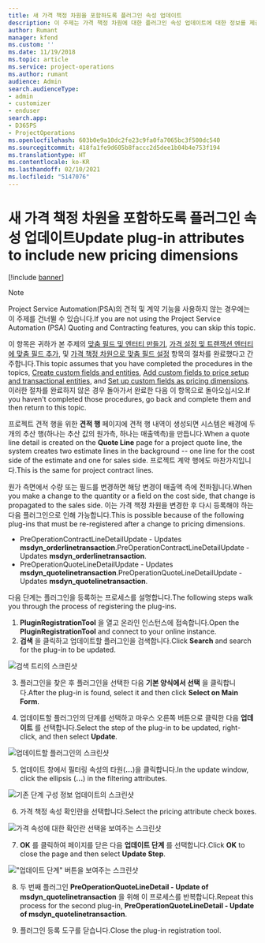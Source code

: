 ```yaml
---
title: 새 가격 책정 차원을 포함하도록 플러그인 속성 업데이트
description: 이 주제는 가격 책정 차원에 대한 플러그인 속성 업데이트에 대한 정보를 제공합니다.
author: Rumant
manager: kfend
ms.custom: ''
ms.date: 11/19/2018
ms.topic: article
ms.service: project-operations
ms.author: rumant
audience: Admin
search.audienceType:
- admin
- customizer
- enduser
search.app:
- D365PS
- ProjectOperations
ms.openlocfilehash: 603b0e9a10dc2fe23c9fa0fa7065bc3f500dc540
ms.sourcegitcommit: 418fa1fe9d605b8faccc2d5dee1b04b4e753f194
ms.translationtype: HT
ms.contentlocale: ko-KR
ms.lasthandoff: 02/10/2021
ms.locfileid: "5147076"
---
```

# <a name="update-plug-in-attributes-to-include-new-pricing-dimensions"></a><span data-ttu-id="8cc36-103">새 가격 책정 차원을 포함하도록 플러그인 속성 업데이트</span><span class="sxs-lookup"><span data-stu-id="8cc36-103">Update plug-in attributes to include new pricing dimensions</span></span>

[!include [banner](../includes/psa-now-project-operations.md)]

> [!NOTE]
> <span data-ttu-id="8cc36-104">Project Service Automation(PSA)의 견적 및 계약 기능을 사용하지 않는 경우에는 이 주제를 건너뛸 수 있습니다.</span><span class="sxs-lookup"><span data-stu-id="8cc36-104">If you are not using the Project Service Automation (PSA) Quoting and Contracting features, you can skip this topic.</span></span>

<span data-ttu-id="8cc36-105">이 항목은 귀하가 본 주제의 [맞춤 필드 및 엔터티 만들기](create-custom-fields-entities.md), [가격 설정 및 트랜잭션 엔터티에 맞춤 필드 추가](field-references.md), 및 [가격 책정 차원으로 맞춤 필드 설정](set-up-pricing-dimensions.md) 항목의 절차를 완료했다고 간주합니다.</span><span class="sxs-lookup"><span data-stu-id="8cc36-105">This topic assumes that you have completed the procedures in the topics, [Create custom fields and entities](create-custom-fields-entities.md), [Add custom fields to price setup and transactional entities](field-references.md), and [Set up custom fields as pricing dimensions](set-up-pricing-dimensions.md).</span></span> <span data-ttu-id="8cc36-106">이러한 절차를 완료하지 않은 경우 돌아가서 완료한 다음 이 항목으로 돌아오십시오.</span><span class="sxs-lookup"><span data-stu-id="8cc36-106">If you haven't completed those procedures, go back and complete them and then return to this topic.</span></span>

<span data-ttu-id="8cc36-107">프로젝트 견적 행을 위한 **견적 행** 페이지에 견적 행 내역이 생성되면 시스템은 배경에 두 개의 추산 행(하나는 추산 값의 원가측, 하나는 매출액측)을 만듭니다.</span><span class="sxs-lookup"><span data-stu-id="8cc36-107">When a quote line detail is created on the **Quote Line** page for a project quote line, the system creates two estimate lines in the background -- one line for the cost side of the estimate and one for sales side.</span></span> <span data-ttu-id="8cc36-108">프로젝트 계약 행에도 마찬가지입니다.</span><span class="sxs-lookup"><span data-stu-id="8cc36-108">This is the same  for project contract lines.</span></span>

<span data-ttu-id="8cc36-109">원가 측면에서 수량 또는 필드를 변경하면 해당 변경이 매출액 측에 전파됩니다.</span><span class="sxs-lookup"><span data-stu-id="8cc36-109">When you make a change to the quantity or a field on the cost side, that change is propagated to the sales side.</span></span> <span data-ttu-id="8cc36-110">이는 가격 책정 차원을 변경한 후 다시 등록해야 하는 다음 플러그인으로 인해 가능합니다.</span><span class="sxs-lookup"><span data-stu-id="8cc36-110">This is possible because of the following plug-ins that must be re-registered after a change to pricing dimensions.</span></span>

- <span data-ttu-id="8cc36-111">PreOperationContractLineDetailUpdate - Updates **msdyn_orderlinetransaction**.</span><span class="sxs-lookup"><span data-stu-id="8cc36-111">PreOperationContractLineDetailUpdate - Updates **msdyn_orderlinetransaction**.</span></span>
- <span data-ttu-id="8cc36-112">PreOperationQuoteLineDetailUpdate - Updates **msdyn_quotelinetransaction**.</span><span class="sxs-lookup"><span data-stu-id="8cc36-112">PreOperationQuoteLineDetailUpdate - Updates **msdyn_quotelinetransaction**.</span></span>

<span data-ttu-id="8cc36-113">다음 단계는 플러그인을 등록하는 프로세스를 설명합니다.</span><span class="sxs-lookup"><span data-stu-id="8cc36-113">The following steps walk you through the process of registering the plug-ins.</span></span>

1. <span data-ttu-id="8cc36-114">**PluginRegistrationTool** 을 열고 온라인 인스턴스에 접속합니다.</span><span class="sxs-lookup"><span data-stu-id="8cc36-114">Open the **PluginRegistrationTool** and connect to your online instance.</span></span>
2. <span data-ttu-id="8cc36-115">**검색** 을 클릭하고 업데이트할 플러그인을 검색합니다.</span><span class="sxs-lookup"><span data-stu-id="8cc36-115">Click **Search** and search for the plug-in to be updated.</span></span>

 ![검색 트리의 스크린샷](media/PRT-1.png)

3. <span data-ttu-id="8cc36-117">플러그인을 찾은 후 플러그인을 선택한 다음 **기본 양식에서 선택** 을 클릭합니다.</span><span class="sxs-lookup"><span data-stu-id="8cc36-117">After the plug-in is found, select it and then click **Select on Main Form**.</span></span>

4. <span data-ttu-id="8cc36-118">업데이트할 플러그인의 단계를 선택하고 마우스 오른쪽 버튼으로 클릭한 다음 **업데이트** 를 선택합니다.</span><span class="sxs-lookup"><span data-stu-id="8cc36-118">Select the step of the plug-in to be updated, right-click, and then select **Update**.</span></span>

 ![업데이트할 플러그인의 스크린샷](media/PRT-2.png)
 
5. <span data-ttu-id="8cc36-120">업데이트 창에서 필터링 속성의 타원(**...**)을 클릭합니다.</span><span class="sxs-lookup"><span data-stu-id="8cc36-120">In the update window, click the ellipsis (**...**) in the filtering attributes.</span></span>

 ![기존 단계 구성 정보 업데이트의 스크린샷](media/PRT-3.png)
 
6. <span data-ttu-id="8cc36-122">가격 책정 속성 확인란을 선택합니다.</span><span class="sxs-lookup"><span data-stu-id="8cc36-122">Select the pricing attribute check boxes.</span></span>

 ![가격 속성에 대한 확인란 선택을 보여주는 스크린샷](media/PRT-4.png)

7. <span data-ttu-id="8cc36-124">**OK** 를 클릭하여 페이지를 닫은 다음 **업데이트 단계** 를 선택합니다.</span><span class="sxs-lookup"><span data-stu-id="8cc36-124">Click **OK** to close the page and then select **Update Step**.</span></span>

 !["업데이트 단계" 버튼을 보여주는 스크린샷](media/PRT-5.png)
 
8. <span data-ttu-id="8cc36-126">두 번째 플러그인 **PreOperationQuoteLineDetail - Update of msdyn_quotelinetransaction** 을 위해 이 프로세스를 반복합니다.</span><span class="sxs-lookup"><span data-stu-id="8cc36-126">Repeat this process for the second plug-in, **PreOperationQuoteLineDetail - Update of msdyn_quotelinetransaction**.</span></span>

9. <span data-ttu-id="8cc36-127">플러그인 등록 도구를 닫습니다.</span><span class="sxs-lookup"><span data-stu-id="8cc36-127">Close the plug-in registration tool.</span></span>

